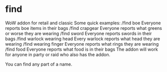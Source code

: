 # find
 WoW addon for retail and classic
Some quick examples:
/find boe
Everyone reports boe items in their bags
/find crapgear
Everyone reports what greens or worse they are wearing
/find sword
Everyone reports swords in their bags
/find warlock wearing head
Every warlock reports what head they are wearing
/find wearing finger
Everyone reports what rings they are wearing
/find food
Everyone reports what food is in their bags
The addon will work for anyone in party or raid who also has the addon.

You can find any part of a name.
